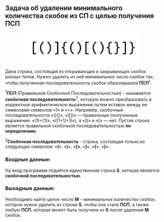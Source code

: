 ## Задача об удалении минимального количества скобок из СП с целью получения ПСП
<p align="center">
  <img src="brackets.png" alt="Пример ПСП" width="75%" height="75%" />
</p>

Дана строка, состоящая из открывающих и закрывающих скобок разных типов. Нужно удалить из неё минимальное число скобок так, чтобы полученная последовательность скобок образовывала **ПСП**<sup>1</sup>.

<sup>1</sup>**ПСП** (Правильной Скобочной Последовательностью) - называется **скобочная последовательность**<sup>2</sup>, которую можно преобразовать в корректное арифметическое выражение путем вставок между ее символами символов «1» и «+». Например, скобочные последовательности «()[]», «([])» — правильные (полученные выражения: «(1)+[1]», «([1+1]+1)»), а «](» и «[» — нет. Пустая строка является правильной скобочной последовательностью **по определению**.

<sup>2</sup>**Скобочная последовательность** - строка, состоящая только из следующих символов: «**(**», «**)**», «**[»**, «**]**», «**{**», «**}**».

### Входные данные:
На вход программе подаётся единственная строка **S**, которая является **скобочной последовательностью**.
### Выходные данные:
Необходимо найти целое число **M** - минимальное количество скобок, которое нужно удалить из строки **S**, чтобы она стала **ПСП**, а также любую **ПСП**, которая может быть получена из **S** после удаления **M** скобок.
